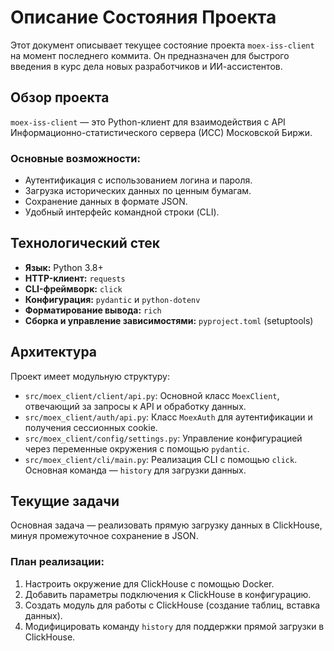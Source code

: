 # Описание Состояния Проекта

Этот документ описывает текущее состояние проекта `moex-iss-client` на момент последнего коммита. Он предназначен для быстрого введения в курс дела новых разработчиков и ИИ-ассистентов.

## Обзор проекта

`moex-iss-client` — это Python-клиент для взаимодействия с API Информационно-статистического сервера (ИСС) Московской Биржи.

### Основные возможности:
- Аутентификация с использованием логина и пароля.
- Загрузка исторических данных по ценным бумагам.
- Сохранение данных в формате JSON.
- Удобный интерфейс командной строки (CLI).

## Технологический стек

- **Язык:** Python 3.8+
- **HTTP-клиент:** `requests`
- **CLI-фреймворк:** `click`
- **Конфигурация:** `pydantic` и `python-dotenv`
- **Форматирование вывода:** `rich`
- **Сборка и управление зависимостями:** `pyproject.toml` (setuptools)

## Архитектура

Проект имеет модульную структуру:

- `src/moex_client/client/api.py`: Основной класс `MoexClient`, отвечающий за запросы к API и обработку данных.
- `src/moex_client/auth/api.py`: Класс `MoexAuth` для аутентификации и получения сессионных cookie.
- `src/moex_client/config/settings.py`: Управление конфигурацией через переменные окружения с помощью `pydantic`.
- `src/moex_client/cli/main.py`: Реализация CLI с помощью `click`. Основная команда — `history` для загрузки данных.

## Текущие задачи

Основная задача — реализовать прямую загрузку данных в ClickHouse, минуя промежуточное сохранение в JSON.

### План реализации:
1.  Настроить окружение для ClickHouse с помощью Docker.
2.  Добавить параметры подключения к ClickHouse в конфигурацию.
3.  Создать модуль для работы с ClickHouse (создание таблиц, вставка данных).
4.  Модифицировать команду `history` для поддержки прямой загрузки в ClickHouse.
